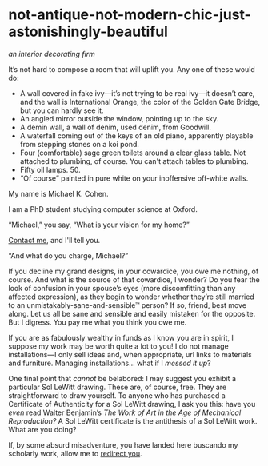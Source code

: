 <link rel="shortcut icon" type="image/x-icon" href="favicon.png">

# not-antique-not-modern-chic-just-astonishingly-beautiful
*an interior decorating firm*

It’s not hard to compose a room that will uplift you. Any one of these would do:

* A wall covered in fake ivy—it’s not trying to be real ivy—it doesn’t care, and the wall is International Orange, the color of the Golden Gate Bridge, but you can hardly see it.
* An angled mirror outside the window, pointing up to the sky.
* A demin wall, a wall of denim, used denim, from Goodwill.
* A waterfall coming out of the keys of an old piano, apparently playable from stepping stones on a koi pond.
* Four (comfortable) sage green toilets around a clear glass table. Not attached to plumbing, of course. You can't attach tables to plumbing.
* Fifty oil lamps. 50.
* “Of course” painted in pure white on your inoffensive off-white walls.

My name is Michael K. Cohen.

I am a PhD student studying computer science at Oxford.

“Michael,” you say, “What is your vision for my home?”

[Contact me](mailto:mkc1000@gmail.com), and I'll tell you.

“And what do you charge, Michael?”

If you decline my grand designs, in your cowardice, you owe me nothing, of course. And what is the source of that cowardice, I wonder? Do you fear the look of confusion in your spouse’s eyes (more discomfitting than any affected expression), as they begin to wonder whether they’re still married to an unmistakably-sane-and-sensible™ person? If so, friend, best move along. Let us all be sane and sensible and easily mistaken for the opposite. But I digress. You pay me what you think you owe me.

If you are as fabulously wealthy in funds as I know you are in spirit, I suppose my work may be worth quite a lot to you! I do not manage installations—I only sell ideas and, when appropriate, url links to materials and furniture. Managing installations... what if I *messed it up*?
<!---I suggest $512 / room-defining idea; $64 / minor touch. (Only the ideas you actually take! Only after the room is complete!) If you are as fabulously wealthy in funds as I know you are in spirit, I suppose my work may be worth more to you! I do not manage installations—I only sell ideas and, when appropriate, url links to materials and furniture. Managing installations... what if I *messed it up*?--->

One final point that *cannot* be belabored: I may suggest you exhibit a particular Sol LeWitt drawing. These are, of course, free. They are straightforward to draw yourself. To anyone who has purchased a Certificate of Authenticity for a Sol LeWitt drawing, I ask you this: have you *even* read Walter Benjamin’s *The Work of Art in the Age of Mechanical Reproduction?* A Sol LeWitt certificate is the antithesis of a Sol LeWitt work. What are you doing?

If, by some absurd misadventure, you have landed here buscando my scholarly work, allow me to [redirect you](https://www.michael-k-cohen.com).
